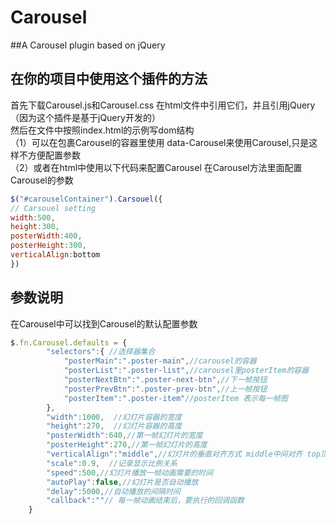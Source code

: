 # Carousel
##A Carousel plugin based on jQuery

## 在你的项目中使用这个插件的方法
首先下载Carousel.js和Carousel.css 在html文件中引用它们，并且引用jQuery（因为这个插件是基于jQuery开发的）  
然后在文件中按照index.html的示例写dom结构  
（1）可以在包裹Carousel的容器里使用 data-Carousel来使用Carousel,只是这样不方便配置参数  
（2）或者在html中使用以下代码来配置Carousel 在Carousel方法里面配置Carousel的参数  
```javaScript
$("#carouselContainer").Carsouel({
// Carsouel setting
width:500,
height:300,
posterWidth:400,
posterHeight:300,
verticalAlign:bottom
})
```
## 参数说明
在Carousel中可以找到Carousel的默认配置参数
```javascript
$.fn.Carousel.defaults = {
        "selectors":{ //选择器集合
            "posterMain":".poster-main",//carousel的容器  
            "posterList":".poster-list",//carousel里posterItem的容器
            "posterNextBtn":".poster-next-btn",//下一帧按钮
            "posterPrevBtn":".poster-prev-btn",//上一帧按钮
            "posterItem":".poster-item"//posterItem 表示每一帧图
        },
        "width":1000,  //幻灯片容器的宽度
        "height":270,  //幻灯片容器的高度
        "posterWidth":640,//第一帧幻灯片的宽度
        "posterHeight":270,//第一帧幻灯片的高度
        "verticalAlign":"middle",//幻灯片的垂直对齐方式 middle中间对齐 top顶部对齐 bottom底部对齐
        "scale":0.9,  //记录显示比例关系
        "speed":500,//幻灯片播放一帧动画需要的时间
        "autoPlay":false,//幻灯片是否自动播放
        "delay":5000,//自动播放的间隔时间
        "callback":""// 每一帧动画结束后，要执行的回调函数
    }
```
